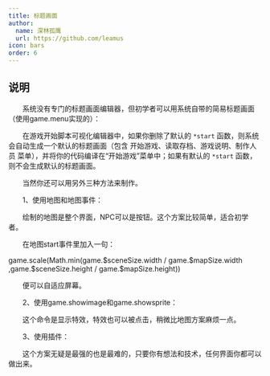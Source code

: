 ```yaml
---
title: 标题画面
author:
  name: 深林孤鹰
  url: https://github.com/leamus
icon: bars
order: 6
---
```


## 说明

&emsp;&emsp;系统没有专门的标题画面编辑器，但初学者可以用系统自带的简易标题画面（使用game.menu实现的）：

&emsp;&emsp;在游戏开始脚本可视化编辑器中，如果你删除了默认的 `*start` 函数，则系统会自动生成一个默认的标题画面（包含 开始游戏、读取存档、游戏说明、制作人员 菜单），并将你的代码编译在“开始游戏”菜单中；如果有默认的 `*start` 函数，则不会生成默认的标题画面。

&emsp;&emsp;当然你还可以用另外三种方法来制作。

&emsp;&emsp;1、使用地图和地图事件：

&emsp;&emsp;绘制的地图是整个界面，NPC可以是按钮。这个方案比较简单，适合初学者。

&emsp;&emsp;在地图start事件里加入一句：

game.scale(Math.min(game.\$sceneSize.width / game.\$mapSize.width ,game.\$sceneSize.height / game.\$mapSize.height))

&emsp;&emsp;便可以自适应屏幕。

&emsp;&emsp;2、使用game.showimage和game.showsprite：

&emsp;&emsp;这个命令是显示特效，特效也可以被点击，稍微比地图方案麻烦一点。

&emsp;&emsp;3、使用插件：

&emsp;&emsp;这个方案无疑是最强的也是最难的，只要你有想法和技术，任何界面你都可以做出来。
